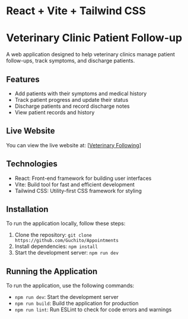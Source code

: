 # React + Vite + Tailwind CSS

# Veterinary Clinic Patient Follow-up

A web application designed to help veterinary clinics manage patient follow-ups, track symptoms, and discharge patients.

## Features

* Add patients with their symptoms and medical history
* Track patient progress and update their status
* Discharge patients and record discharge notes
* View patient records and history

## Live Website

You can view the live website at: [[Veterinary Following](https://vet-following.netlify.app/)]


## Technologies

* React: Front-end framework for building user interfaces
* Vite: Build tool for fast and efficient development
* Tailwind CSS: Utility-first CSS framework for styling

## Installation

To run the application locally, follow these steps:

1. Clone the repository: `git clone https://github.com/Guchito/Appointments`
2. Install dependencies: `npm install`
3. Start the development server: `npm run dev`

## Running the Application

To run the application, use the following commands:

* `npm run dev`: Start the development server
* `npm run build`: Build the application for production
* `npm run lint`: Run ESLint to check for code errors and warnings
